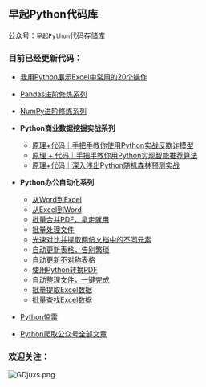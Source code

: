 ## 早起Python代码库
公众号：`早起Python`代码存储库

### 目前已经更新代码：
- [我用Python展示Excel中常用的20个操作](https://mp.weixin.qq.com/s/QuElbK6LhtgtmRXRiVMV5A)
- [Pandas进阶修炼系列](https://mp.weixin.qq.com/s/WvgOlFGK0FToobl9ws2oSQ)
- [NumPy进阶修炼系列](https://mp.weixin.qq.com/s/WvgOlFGK0FToobl9ws2oSQ)
- **Python商业数据挖掘实战系列**
	- 	[原理+代码｜手把手教你使用Python实战反欺诈模型](https://mp.weixin.qq.com/s?__biz=MzI1MTUyMjc1Mg==&mid=2247494979&idx=1&sn=82cbf8a9f3add7defc7d932a812dd178&chksm=e9f316ecde849ffa8cb0ee47a3b137935ebe8bf5c08f61189ad2cd9b9ffea04b53f07f969ffc&scene=158#rd)
	-  [原理 + 代码｜手把手教你用Python实现智能推荐算法](https://mp.weixin.qq.com/s?__biz=MzI1MTUyMjc1Mg==&mid=2247495533&idx=1&sn=9030c963e824feb0182cf3beb7157324&chksm=e9f314c2de849dd4cb2ba442e4e60b1f00ab857ec0449ac86c34794fcc88f0292d47f78e7ada&scene=21#wechat_redirect)
	-  [原理+代码｜深入浅出Python随机森林预测实战](https://mp.weixin.qq.com/s?__biz=MzI1MTUyMjc1Mg==&mid=2247496609&idx=1&sn=2f01891646ad3879c872e33bb1dac645&chksm=e9f3080ede8481182036815cde957d7f753e992b723f042c35ad3950c0c340884d682199dd52&token=1364950969&lang=zh_CN#rd)

- **Python办公自动化系列**
	- [从Word到Excel](https://mp.weixin.qq.com/s/Gry1gjz-ZmKyQOFoEnOm3g)
	-  [从Excel到Word](https://mp.weixin.qq.com/s/51KH4awSetELwValW-05QQ)
	-  [批量合并PDF，拿走就用](https://mp.weixin.qq.com/s/ZlgpWMKpex9Iu2o64r077A)
	-  [批量处理文件](一学就会)
	-  [光速对比并提取两份文档中的不同元素](https://mp.weixin.qq.com/s/QydLVggbU5nzheReZWLdkw)
	-  [自动更新表格，告别繁琐](https://mp.weixin.qq.com/s/NwGol4y8leOoISAyeSQ7WA)
	-  [自动更新不对称表格](https://mp.weixin.qq.com/s/0B9VBjf3fPNXJC9PwEVF9A)
	-  [使用Python转换PDF](https://mp.weixin.qq.com/s/eFDGHbu-TVG9_Wtoke-68g)
	-  [自动整理文件，一键完成](https://mp.weixin.qq.com/s/IKhI4nHUeaTE4KQUy36gDQ)
	-  [批量提取Excel数据](https://mp.weixin.qq.com/s/YYw5kYQT-ean8wtW2yUPwQ)
	-  [批量查找Excel数据](https://mp.weixin.qq.com/s/Wi_m8KuSlNBEi9LmZZrtqw)

- [Python惊雷](https://mp.weixin.qq.com/s/yFLSO7SIJF0OoJiMJLJwaA)
- [Python爬取公众号全部文章](https://mp.weixin.qq.com/s/gFKWuHBKWbDZH-ZheTfh3g)


### 欢迎关注：

![GDjuxs.png](https://s1.ax1x.com/2020/04/05/GDjuxs.png)
